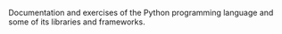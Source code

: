 Documentation and exercises of the Python programming language and some of its libraries and 
frameworks.
